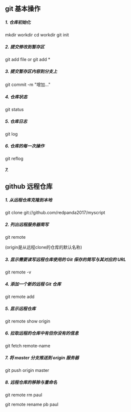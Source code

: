 ## git 基本操作

##### 1. 仓库初始化
mkdir workdir
cd workdir
git init

##### 2. 提交修改到暂存区
git add file  or  git add *

##### 3. 提交暂存区内容到分支上
git commit -m "增加..."

##### 4. 仓库状态
git status

##### 5. 仓库日志
git log

##### 6. 仓库的每一次操作
git reflog

##### 7. 

## github 远程仓库
##### 1. 从远程仓库克隆到本地

git clone git://github.com/redpanda2017/myscript

##### 2. 列出远程服务器简写

git remote

(origin是从远程clone的仓库的默认名称)

##### 3. 显示需要读写远程仓库使用的 Git 保存的简写与其对应的 URL

git remote -v

##### 4. 添加一个新的远程 Git 仓库

git remote add <short-name> <url> 

##### 5. 显示远程仓库

git remote show origin

##### 6. 拉取远程的仓库中有但你没有的信息

git fetch remote-name

##### 7. 将 master 分支推送到 origin 服务器

git push origin master

##### 8. 远程仓库的移除与重命名
git remote rm paul

git remote rename pb paul
